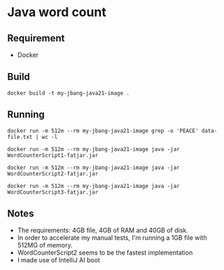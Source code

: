 # Java word count

## Requirement
* Docker

## Build

`docker build -t my-jbang-java21-image .`

## Running 

`docker run -m 512m --rm my-jbang-java21-image grep -o 'PEACE' data-file.txt | wc -l`

`docker run -m 512m --rm my-jbang-java21-image java -jar WordCounterScript1-fatjar.jar`

`docker run -m 512m --rm my-jbang-java21-image java -jar WordCounterScript2-fatjar.jar`

`docker run -m 512m --rm my-jbang-java21-image java -jar WordCounterScript3-fatjar.jar`

## Notes

* The requirements: 4GB file, 4GB of RAM and 40GB of disk.
* In order to accelerate my manual tests, I'm running a 1GB file with 512MG of memory.
* WordCounterScript2 seems to be the fastest implementation
* I made use of IntelliJ AI boot 
